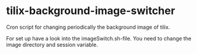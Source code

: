 # tilix-background-image-switcher
Cron script for changing periodically the background image of tilix.

For set up have a look into the imageSwitch.sh-file. You need to change the image directory and session variable.
